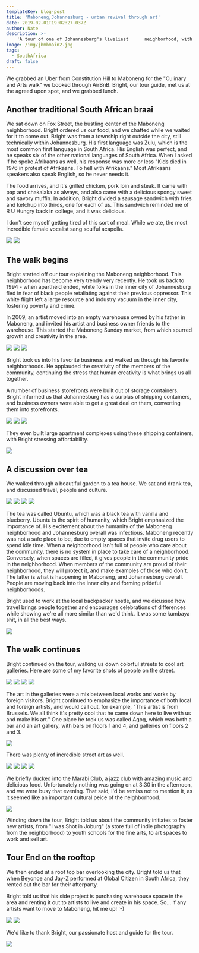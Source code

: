 ```yaml
---
templateKey: blog-post
title: 'Maboneng,Johannesburg - urban revival through art'
date: 2019-02-01T19:02:27.037Z
author: Nate
description: >- 
    'A tour of one of Johannesburg's liveliest      neighborhood, with our tour guide Bright'
image: /img/jbmbmain2.jpg
tags:
  - SouthAfrica
draft: false
---
```

We grabbed an Uber from Constitution Hill to Maboneng for the "Culinary and Arts walk" we booked through AirBnB. Bright, our tour guide, met us at the agreed upon spot, and we grabbed lunch.  

## Another traditional South African braai

We sat down on Fox Street, the bustling center of the Maboneng neighborhood. Bright ordered us our food, and we chatted while we waited for it to come out. Bright was from a township right outside the city, still technically within Johannesburg. His first language was Zulu, which is the most common first language in South Africa. His English was perfect, and he speaks six of the other national languages of South Africa. When I asked if he spoke Afrikaans as well, his response was more or less "Kids died in 1976 in protest of Afrikaans. To hell with Afrikaans." Most Afrikaans speakers also speak English, so he never needs it. 

The food arrives, and it's grilled chicken, pork loin and steak. It came with pap and chakalaka as always, and also came with a delicious spongy sweet and savory muffin. In addition, Bright divided a sausage sandwich with fries and ketchup into thirds, one for each of us. This sandwich reminded me of R U Hungry back in college, and it was delicious. 

I don't see myself getting tired of this sort of meal. While we ate, the most incredible female vocalist sang soulful acapella.  

![](/img/jbmb1.jpg)
![](/img/jbmb2.jpg)


## The walk begins

Bright started off our tour explaining the Maboneng neighborhood. This neighborhood has become very trendy very recently. He took us back to 1994 - when apartheid ended, white folks in the inner city of Johannesburg fled in fear of black people retaliating against their previous oppressor. This white flight left a large resource and industry vacuum in the inner city, fostering poverty and crime. 

In 2009, an artist moved into an empty warehouse owned by his father in Maboneng, and invited his artist and business owner friends to the warehouse. This started the Maboneng Sunday market, from which spurred growth and creativity in the area. 

![](/img/jbmb3.jpg)
![](/img/jbmb4.jpg)
![](/img/jbmb5.jpg)

Bright took us into his favorite business and walked us through his favorite neighborhoods. He applauded the creativity of the members of the community, continuing the stress that human creativity is what brings us all together. 

A number of business storefronts were built out of storage containers. Bright informed us that Johannesburg has a surplus of shipping containers, and business owners were able to get a great deal on them, converting them into storefronts. 


![](/img/jbmb6.jpg)
![](/img/jbmb7.jpg)
![](/img/jbmb9.jpg)

They even built large apartment complexes using these shipping containers, with Bright stressing affordability. 

![](/img/jbmb8.jpg)

## A discussion over tea

We walked through a beautiful garden to a tea house. We sat and drank tea, and discussed travel, people and culture. 

![](/img/jbmb10.jpg)
![](/img/jbmb11.jpg)
![](/img/jbmb12.jpg)
![](/img/jbmb13.jpg)

The tea was called Ubuntu, which was a black tea with vanilla and blueberry. Ubuntu is the spirit of humanity, which Bright emphasized the importance of. His excitement about the humanity of the Maboneng neighborhood and Johannesburg overall was infectious. Maboneng recently was not a safe place to be, due to empty spaces that invite drug users to spend idle time. When a neighborhood isn't full of people who care about the community, there is no system in place to take care of a neighborhood. Conversely, when spaces are filled, it gives people in the community pride in the neighborhood. When members of the community are proud of their neighborhood, they will protect it, and make examples of those who don't. The latter is what is happening in Maboneng, and Johannesburg overall. People are moving back into the inner city and forming prideful neighborhoods. 

Bright used to work at the local backpacker hostle, and we dicussed how travel brings people together and encourages celebrations of differences while showing we're all more similar than we'd think. It was some kumbaya shit, in all the best ways. 

![](/img/jbmb14.jpg)
## The walk continues

Bright continued on the tour, walking us down colorful streets to cool art galleries. Here are some of my favorite shots of people on the street. 


![](/img/jbmb15.jpg)
![](/img/jbmb16.jpg)
![](/img/jbmb17.jpg)
![](/img/jbmb18.jpg)

The art in the galleries were a mix between local works and works by foreign visitors. Bright continued to emphasize the importance of both local and foreign artists, and would call out, for example, "This artist is from Brussels. We all think it's pretty cool that he came down here to live with us and make his art." One place he took us was called Agog, which was both a bar and an art gallery, with bars on floors 1 and 4, and galleries on floors 2 and 3. 

![](/img/jbmb19.jpg)

There was plenty of incredible street art as well. 

![](/img/jbmb20.jpg)
![](/img/jbmb21.jpg)
![](/img/jbmb22.jpg)
![](/img/jbmb23.jpg)

We briefly ducked into the Marabi Club, a jazz club with amazing music and delicious food. Unfortunately nothing was going on at 3:30 in the afternoon, and we were busy that evening. That said, I'd be remiss not to mention it, as it seemed like an important cultural peice of the neighborhood. 

![](/img/jbmb24.jpg)

Winding down the tour, Bright told us about the community initiates to foster new artists, from "I was Shot in Joburg" (a store full of indie photography from the neighborhood) to youth schools for the fine arts, to art spaces to work and sell art. 

## Tour End on the rooftop 

We then ended at a roof top bar overlooking the city. Bright told us that when Beyonce and Jay-Z performed at Global Citizen in South Africa, they rented out the bar for their afterparty. 

Bright told us that his side project is purchasing warehouse space in the area and renting it out to artists to live and create in his space. So... if any artists want to move to Maboneng, hit me up! :-) 

![](/img/jbmb25.jpg)
![](/img/jbmb26.jpg)

We'd like to thank Bright, our passionate host and guide for the tour. 

![](/img/jbmbBright.jpg)

